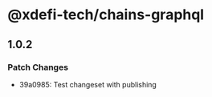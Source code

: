 # @xdefi-tech/chains-graphql

## 1.0.2

### Patch Changes

- 39a0985: Test changeset with publishing
